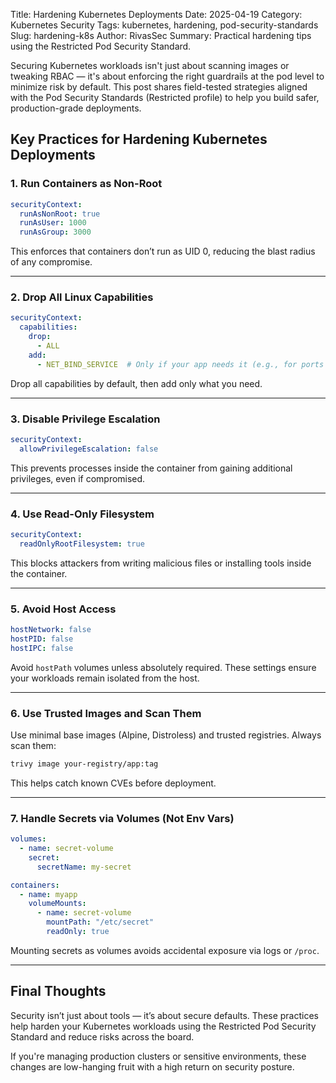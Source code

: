 Title: Hardening Kubernetes Deployments
Date: 2025-04-19
Category: Kubernetes Security
Tags: kubernetes, hardening, pod-security-standards
Slug: hardening-k8s
Author: RivasSec
Summary: Practical hardening tips using the Restricted Pod Security Standard.

Securing Kubernetes workloads isn't just about scanning images or tweaking RBAC — it's about enforcing the right guardrails at the pod level to minimize risk by default. This post shares field-tested strategies aligned with the Pod Security Standards (Restricted profile) to help you build safer, production-grade deployments.

## Key Practices for Hardening Kubernetes Deployments

### 1. Run Containers as Non-Root

```yaml
securityContext:
  runAsNonRoot: true
  runAsUser: 1000
  runAsGroup: 3000
```

This enforces that containers don’t run as UID 0, reducing the blast radius of any compromise.

---

### 2. Drop All Linux Capabilities

```yaml
securityContext:
  capabilities:
    drop:
      - ALL
    add:
      - NET_BIND_SERVICE  # Only if your app needs it (e.g., for ports <1024)
```

Drop all capabilities by default, then add only what you need.

---

### 3. Disable Privilege Escalation

```yaml
securityContext:
  allowPrivilegeEscalation: false
```

This prevents processes inside the container from gaining additional privileges, even if compromised.

---

### 4. Use Read-Only Filesystem

```yaml
securityContext:
  readOnlyRootFilesystem: true
```

This blocks attackers from writing malicious files or installing tools inside the container.

---

### 5. Avoid Host Access

```yaml
hostNetwork: false
hostPID: false
hostIPC: false
```

Avoid `hostPath` volumes unless absolutely required. These settings ensure your workloads remain isolated from the host.

---

### 6. Use Trusted Images and Scan Them

Use minimal base images (Alpine, Distroless) and trusted registries. Always scan them:

```bash
trivy image your-registry/app:tag
```

This helps catch known CVEs before deployment.

---

### 7. Handle Secrets via Volumes (Not Env Vars)

```yaml
volumes:
  - name: secret-volume
    secret:
      secretName: my-secret

containers:
  - name: myapp
    volumeMounts:
      - name: secret-volume
        mountPath: "/etc/secret"
        readOnly: true
```

Mounting secrets as volumes avoids accidental exposure via logs or `/proc`.

---

## Final Thoughts

Security isn’t just about tools — it’s about secure defaults. These practices help harden your Kubernetes workloads using the Restricted Pod Security Standard and reduce risks across the board.

If you're managing production clusters or sensitive environments, these changes are low-hanging fruit with a high return on security posture.
